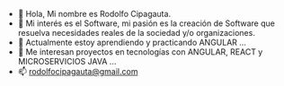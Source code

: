 - 👋 Hola, Mi nombre es Rodolfo Cipagauta.
- 👀 Mi interés es el Software, mi pasión es la creación de Software que resuelva necesidades reales de la sociedad y/o organizaciones. 
- 🌱 Actualmente estoy aprendiendo y practicando ANGULAR ...
- 💞️ Me interesan proyectos en tecnologías con ANGULAR, REACT y MICROSERVICIOS JAVA ...
- 📫 rodolfocipagauta@gmail.com

<!---
rodolfocipagauta/rodolfocipagauta is a ✨ special ✨ repository because its `README.md` (this file) appears on your GitHub profile.
You can click the Preview link to take a look at your changes.
--->
